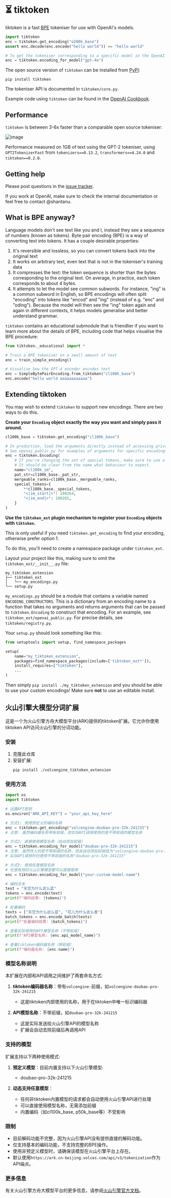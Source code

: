 # ⏳ tiktoken

tiktoken is a fast [BPE](https://en.wikipedia.org/wiki/Byte_pair_encoding) tokeniser for use with
OpenAI's models.

```python
import tiktoken
enc = tiktoken.get_encoding("o200k_base")
assert enc.decode(enc.encode("hello world")) == "hello world"

# To get the tokeniser corresponding to a specific model in the OpenAI API:
enc = tiktoken.encoding_for_model("gpt-4o")
```

The open source version of `tiktoken` can be installed from [PyPI](https://pypi.org/project/tiktoken):
```
pip install tiktoken
```

The tokeniser API is documented in `tiktoken/core.py`.

Example code using `tiktoken` can be found in the
[OpenAI Cookbook](https://github.com/openai/openai-cookbook/blob/main/examples/How_to_count_tokens_with_tiktoken.ipynb).


## Performance

`tiktoken` is between 3-6x faster than a comparable open source tokeniser:

![image](https://raw.githubusercontent.com/openai/tiktoken/main/perf.svg)

Performance measured on 1GB of text using the GPT-2 tokeniser, using `GPT2TokenizerFast` from
`tokenizers==0.13.2`, `transformers==4.24.0` and `tiktoken==0.2.0`.


## Getting help

Please post questions in the [issue tracker](https://github.com/openai/tiktoken/issues).

If you work at OpenAI, make sure to check the internal documentation or feel free to contact
@shantanu.

## What is BPE anyway?

Language models don't see text like you and I, instead they see a sequence of numbers (known as tokens).
Byte pair encoding (BPE) is a way of converting text into tokens. It has a couple desirable
properties:
1) It's reversible and lossless, so you can convert tokens back into the original text
2) It works on arbitrary text, even text that is not in the tokeniser's training data
3) It compresses the text: the token sequence is shorter than the bytes corresponding to the
   original text. On average, in practice, each token corresponds to about 4 bytes.
4) It attempts to let the model see common subwords. For instance, "ing" is a common subword in
   English, so BPE encodings will often split "encoding" into tokens like "encod" and "ing"
   (instead of e.g. "enc" and "oding"). Because the model will then see the "ing" token again and
   again in different contexts, it helps models generalise and better understand grammar.

`tiktoken` contains an educational submodule that is friendlier if you want to learn more about
the details of BPE, including code that helps visualise the BPE procedure:
```python
from tiktoken._educational import *

# Train a BPE tokeniser on a small amount of text
enc = train_simple_encoding()

# Visualise how the GPT-4 encoder encodes text
enc = SimpleBytePairEncoding.from_tiktoken("cl100k_base")
enc.encode("hello world aaaaaaaaaaaa")
```


## Extending tiktoken

You may wish to extend `tiktoken` to support new encodings. There are two ways to do this.


**Create your `Encoding` object exactly the way you want and simply pass it around.**

```python
cl100k_base = tiktoken.get_encoding("cl100k_base")

# In production, load the arguments directly instead of accessing private attributes
# See openai_public.py for examples of arguments for specific encodings
enc = tiktoken.Encoding(
    # If you're changing the set of special tokens, make sure to use a different name
    # It should be clear from the name what behaviour to expect.
    name="cl100k_im",
    pat_str=cl100k_base._pat_str,
    mergeable_ranks=cl100k_base._mergeable_ranks,
    special_tokens={
        **cl100k_base._special_tokens,
        "<|im_start|>": 100264,
        "<|im_end|>": 100265,
    }
)
```

**Use the `tiktoken_ext` plugin mechanism to register your `Encoding` objects with `tiktoken`.**

This is only useful if you need `tiktoken.get_encoding` to find your encoding, otherwise prefer
option 1.

To do this, you'll need to create a namespace package under `tiktoken_ext`.

Layout your project like this, making sure to omit the `tiktoken_ext/__init__.py` file:
```
my_tiktoken_extension
├── tiktoken_ext
│   └── my_encodings.py
└── setup.py
```

`my_encodings.py` should be a module that contains a variable named `ENCODING_CONSTRUCTORS`.
This is a dictionary from an encoding name to a function that takes no arguments and returns
arguments that can be passed to `tiktoken.Encoding` to construct that encoding. For an example, see
`tiktoken_ext/openai_public.py`. For precise details, see `tiktoken/registry.py`.

Your `setup.py` should look something like this:
```python
from setuptools import setup, find_namespace_packages

setup(
    name="my_tiktoken_extension",
    packages=find_namespace_packages(include=['tiktoken_ext*']),
    install_requires=["tiktoken"],
    ...
)
```

Then simply `pip install ./my_tiktoken_extension` and you should be able to use your
custom encodings! Make sure **not** to use an editable install.

## 火山引擎大模型分词扩展

这是一个为火山引擎方舟大模型平台(ARK)提供的tiktoken扩展。它允许你使用tiktoken API访问火山引擎的分词功能。

### 安装

1. 克隆此仓库
2. 安装扩展:
   ```bash
   pip install ./volcengine_tiktoken_extension
   ```

### 使用方法

```python
import os
import tiktoken

# 设置API密钥
os.environ["ARK_API_KEY"] = "your_api_key_here"

# 方式1: 使用预定义的编码名称
enc = tiktoken.get_encoding("volcengine-doubao-pro-32k-241215")
# 注意: 虽然编码器名称带有前缀，但实际API调用使用的是不带前缀的模型名称

# 方式2: 直接使用模型名称（自动添加前缀）
enc = tiktoken.encoding_for_model("doubao-pro-32k-241215")
# 注意: 虽然传入的是不带前缀的名称，但会自动添加前缀成为"volcengine-doubao-pro-32k-241215"
# 实际API调用时仍使用不带前缀的名称"doubao-pro-32k-241215"

# 方式3: 使用任意模型名称 
# 任意有效的火山引擎模型都可以直接使用
enc = tiktoken.encoding_for_model("your-custom-model-name")

# 编码文本
text = "天空为什么这么蓝"
tokens = enc.encode(text)
print(f"编码结果: {tokens}")

# 批量编码
texts = ["天空为什么这么蓝", "花儿为什么这么香"]
batch_tokens = enc.encode_batch(texts)
print(f"批量编码结果: {batch_tokens}")

# 查看实际使用的API模型名称（不带前缀）
print(f"API模型名称: {enc.api_model_name}")

# 查看tiktoken编码器名称（带前缀）
print(f"编码器名称: {enc.name}")
```

### 模型名称说明

本扩展在内部和API调用之间维护了两套命名方式:

1. **tiktoken编码器名称**：带有`volcengine-`前缀，如`volcengine-doubao-pro-32k-241215`
   - 这是tiktoken内部使用的名称，用于在tiktoken中唯一标识编码器

2. **API模型名称**：不带前缀，如`doubao-pro-32k-241215`
   - 这是实际发送给火山引擎API的模型名称
   - 扩展会自动去除前缀后再调用API

### 支持的模型

扩展支持以下两种使用模式:

1. **预定义模型**：目前内置支持以下火山引擎模型:
   - doubao-pro-32k-241215

2. **动态支持任意模型**：
   - 任何非tiktoken内置模型的请求都会自动使用火山引擎API进行处理
   - 可以直接使用模型名称，无需添加前缀
   - 内置编码（如cl100k_base, p50k_base等）不受影响

### 限制

- 目前解码功能不完整，因为火山引擎API没有提供直接的解码功能。
- 仅支持基本的编码功能，不支持完整的BPE操作。
- 使用非预定义模型时，请确保该模型在火山引擎平台上存在。
- 默认使用`https://ark.cn-beijing.volces.com/api/v3/tokenization`作为API端点。

### 更多信息

有关火山引擎方舟大模型平台的更多信息，请参阅[火山引擎官方文档](https://www.volcengine.com/docs/82379)。

